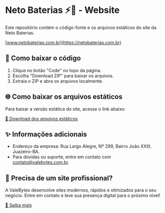 # Neto Baterias ⚡🔋 - Website

Este repositório contém o código-fonte e os arquivos estáticos do site da Neto Baterias.

[www.netobaterias.com.br](https://netobaterias.com.br)

## 📂 Como baixar o código

1. Clique no botão "Code" no topo da página.
2. Escolha "Download ZIP" para baixar os arquivos.
3. Extraia o ZIP e abra os arquivos localmente.

## 🌐 Como baixar os arquivos estáticos

Para baixar a versão estática do site, acesse o link abaixo:

[🔗 Download dos arquivos estáticos](https://github.com/allessandrogomes/netobaterias/releases/download/v1.0.1743682653/netobaterias-estatico.zip)

## ✨ Informações adicionais

- Endereço da empresa: Rua Largo Alegre, Nº 299, Bairro João XXIII, Juazeiro-BA.
- Para dúvidas ou suporte, entre em contato com contato@valebytes.com.br.

## 🚀 Precisa de um site profissional?

A ValeBytes desenvolve sites modernos, rápidos e otimizados para o seu negócio. Entre em contato e leve sua presença digital para o próximo nível!

[🔗 Saiba mais](https://valebytes.com.br)
